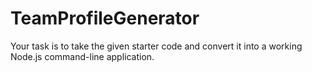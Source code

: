 # TeamProfileGenerator
Your task is to take the given starter code and convert it into a working Node.js command-line application. 
